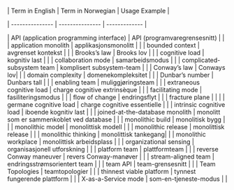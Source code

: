 

| Term in English | Term in Norwegian | Usage Example |

| --------------- | --------------- | ------------- |

| API (application programming interface) | API (programvaregrensesnitt) | |
| application monolith | applikasjonsmonolitt | |
| bounded context | avgrenset kontekst | |
| Brooks’s law | Brooks lov | |
| cognitive load | kognitiv last | |
| collaboration mode | samarbeidsmodus | |
| complicated-subsystem team | komplisert subsystem-team | |
| Conway’s law | Conways lov| |
| domain complexity | domenekompleksitet | |
| Dunbar’s number | Dunbars tall | |
| enabling team | muliggjøringsteam | |
| extraneous cognitive load | charge cognitive extrinsèque | |
| facilitating mode | fasiliteringsmodus | |
| flow of change | endringsflyt | |
| fracture plane |  | |
| germane cognitive load | charge cognitive essentielle | |
| intrinsic cognitive load | iboende kognitiv last | |
| joined-at-the-database monolith | monolitt som er sammenkoblet ved database | |
| monolithic build | monolitisk bygg | |
| monolithic model | monolittisk modell | |
| monolithic release | monolittisk release | |
| monolithic thinking | monolittisk tankegang| |
| monolithic workplace | monolittisk arbeidsplass | |
| organizational sensing | organisasjonell utforskning | |
| platform team | plattformteam | |
| reverse Conway maneuver | revers Conway-manøver | |
| stream-aligned team | endringsstrømsorientert team | |
| team API | team-grensesnitt | |
| Team Topologies | teamtopologier | |
| thinnest viable platform | tynnest fungerende plattform | |
| X-as-a-Service mode | som-en-tjeneste-modus | |